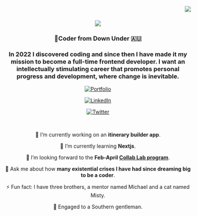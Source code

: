 <img align="right" src="https://visitor-badge.laobi.icu/badge?page_id=rachelspencer.rachelspencer" />

<h1 align="center">
    <img src="https://readme-typing-svg.herokuapp.com/?font=Righteous&size=35&center=true&vCenter=true&width=500&height=70&duration=4000&lines=G'Day!+👋;+I'm+Rachel+Spencer!;" />
</h1> 

<h3 align="center">🦘Coder from Down Under 🇦🇺</h3>

<div align="center">

<h3> In 2022 I discovered coding and since then I have made it my mission to become a full-time frontend developer. I want an intellectually stimulating career that promotes personal progress and development, where change is inevitable. </h3>
  
</div>

<div align="center">
    
[![Portfolio](https://img.shields.io/badge/Portfolio-Visit-blue?style=for-the-badge&logo=web)](https://rachelkayspencer.com/)

[![LinkedIn](https://img.shields.io/badge/LinkedIn-Connect-blue?style=for-the-badge&logo=linkedin)](https://www.linkedin.com/in/rachel-spencer-87a539246/)

[![Twitter](https://img.shields.io/badge/Twitter-Follow-blue?style=for-the-badge&logo=twitter)](https://twitter.com/coderdownunder)


</div>

<br/>

<div align="center">
  
🔭 I’m currently working on an **itinerary builder app**.

🌱 I’m currently learning **Nextjs**.

👯 I’m looking forward to the **Feb-April [Collab Lab program](https://the-collab-lab.codes/)**.

💬 Ask me about how **many existential crises I have had since dreaming big to be a coder**.

⚡ Fun fact: I have three brothers, a mentor named Michael and a cat named Misty.

💍 Engaged to a Southern gentleman. 

</div>
